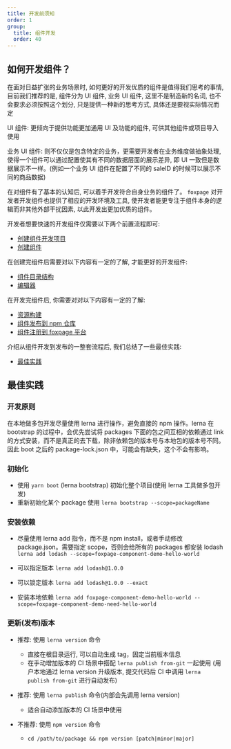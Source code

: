 ```yaml
---
title: 开发前须知
order: 1
group:
  title: 组件开发
  order: 40
---
```


## 如何开发组件？

在面对日益扩张的业务场景时, 如何更好的开发优质的组件是值得我们思考的事情, 目前我们推荐的是, 组件分为 UI 组件, 业务 UI 组件, 这里不是制造新的名词, 也不会要求必须按照这个划分, 只是提供一种新的思考方式, 具体还是要视实际情况而定

UI 组件: 更倾向于提供功能更加通用 UI 及功能的组件, 可供其他组件或项目导入使用

业务 UI 组件: 则不仅仅是包含特定的业务，更需要开发者在业务维度做抽象处理, 使得一个组件可以通过配置使其有不同的数据层面的展示差异, 即 UI 一致但是数据展示不一样。(例如一个业务 UI 组件在配置了不同的 saleID 的时候可以展示不同的商品数据)

在对组件有了基本的认知后, 可以着手开发符合自身业务的组件了。 `foxpage` 对开发者开发组件也提供了相应的开发环境及工具, 使开发者能更专注于组件本身的逻辑而非其他外部干扰因素, 以此开发出更加优质的组件。

开发者想要快速的开发组件仅需要以下两个前置流程即可:

- [创建组件开发项目](/developer/component/create-cmpt#创建组件开发项目)
- [创建组件](/developer/component/create-cmpt#创建组件)

在创建完组件后需要对以下内容有一定的了解, 才能更好的开发组件:

- [组件目录结构](/developer/component/create-cmpt#项目结构)
- [编辑器](/developer/component/cmpt-editor#编辑器样例)

在开发完组件后, 你需要对对以下内容有一定的了解:

- [资源构建](/developer/component/create-cmpt#资源构建)
- [组件发布到 npm 仓库](/developer/component/create-cmpt#组件发布到-npm-仓库)
- [组件注册到 foxpage 平台](/developer/component/register)

介绍从组件开发到发布的一整套流程后, 我们总结了一些最佳实践:

- [最佳实践](/developer/component/basic-cmpt#最佳实践)

## 最佳实践

### 开发原则

在本地做多包开发尽量使用 lerna 进行操作，避免直接的 npm 操作。lerna 在 bootstrap 的过程中，会优先尝试将 packages 下面的包之间互相的依赖通过 link 的方式安装，而不是真正的去下载，除非依赖包的版本号与本地包的版本号不同。因此 boot 之后的 package-lock.json 中，可能会有缺失，这个不会有影响。

### 初始化

- 使用 `yarn boot` (lerna bootstrap) 初始化整个项目(使用 lerna 工具做多包开发)
- 重新初始化某个 package 使用 `lerna bootstrap --scope=packageName`

### 安装依赖

- 尽量使用 lerna add 指令，而不是 npm install，或者手动修改 package.json。需要指定 scope，否则会给所有的 packages 都安装 lodash
  `lerna add lodash --scope=foxpage-component-demo-hello-world`

- 可以指定版本
  `lerna add lodash@1.0.0`

- 可以锁定版本
  `lerna add lodash@1.0.0 --exact`

- 安装本地依赖
  `lerna add foxpage-component-demo-hello-world --scope=foxpage-component-demo-need-hello-world`

### 更新(发布)版本

- 推荐: 使用 `lerna version` 命令

  - 直接在根目录运行, 可以自动生成 tag，固定当前版本信息
  - 在手动增加版本的 CI 场景中搭配 `lerna publish from-git` 一起使用 (用户本地通过 lerna version 升级版本, 提交代码后 CI 中调用 `lerna publish from-git` 进行自动发布)

- 推荐: 使用 `lerna publish` 命令(内部会先调用 lerna version)

  - 适合自动添加版本的 CI 场景中使用

- 不推荐: 使用 `npm version` 命令
  - `cd /path/to/package && npm version [patch|minor|major]`
